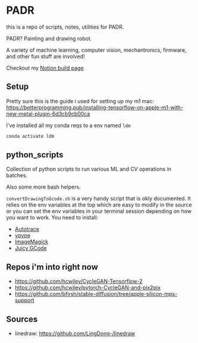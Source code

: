 # PADR

this is a repo of scripts, notes, utilities for PADR.

PADR? Painting and drawing robot.

A variety of machine learning, computer vision, mechantronics, firmware, and other fun stuff are involved!

Checkout my [Notion build page](https://hcwiley.notion.site/PADR-Painting-and-Drawing-robot-c70cd32c0473466198f514929353a43b?pvs=4)


## Setup

Pretty sure this is the guide i used for setting up my m1 mac: https://betterprogramming.pub/installing-tensorflow-on-apple-m1-with-new-metal-plugin-6d3cb9cb00ca

I've installed all my conda reqs to a env named `ldm`

```bash
conda activate ldm
```

## python_scripts

Collection of python scripts to run various ML and CV operations in batches.

Also some more bash helpers.

`convertDrawingToGcode.sh` is a very handy script that is okly documented. It relies on the env variables at the top which are easy to modify in the source or you can set the env variables in your terminal session depending on how you want to work. You need to install:
- [Autotrace](https://autotrace.sourceforge.net/)
- [vpype](https://github.com/abey79/vpype)
- [ImageMagick](https://imagemagick.org/index.php)
- [Juicy GCode](https://github.com/domoszlai/juicy-gcode)

## Repos i'm into right now
- https://github.com/hcwiley/CycleGAN-Tensorflow-2
- https://github.com/hcwiley/pytorch-CycleGAN-and-pix2pix
- https://github.com/bfirsh/stable-diffusion/tree/apple-silicon-mps-support

## Sources

- linedraw: https://github.com/LingDong-/linedraw
